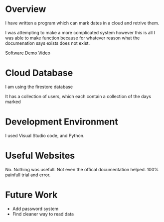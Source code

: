 # Overview

I have written a program which can mark dates in a cloud and retrive them.

I was attempting to make a more complicated system however this is all I was able to make function
because for whatever reason what the documenation says exists does not exist.

[Software Demo Video](https://youtu.be/8ZClZoZSZ8U)

# Cloud Database

I am using the firestore database

It has a collection of users, which each contain a collection of the days marked

# Development Environment

I used Visual Studio code, and Python.

# Useful Websites

No. Nothing was usefull. Not even the offical documentation helped. 100% painfull trial and error.

# Future Work


- Add password system
- Find cleaner way to read data
